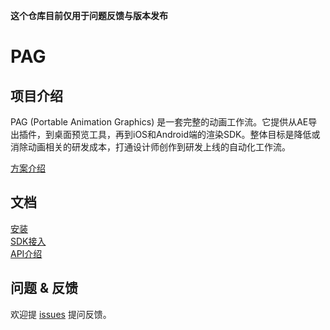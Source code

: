 **这个仓库目前仅用于问题反馈与版本发布**

# PAG
## 项目介绍
PAG (Portable Animation Graphics) 是一套完整的动画工作流。它提供从AE导出插件，到桌面预览工具，再到iOS和Android端的渲染SDK。整体目标是降低或消除动画相关的研发成本，打通设计师创作到研发上线的自动化工作流。

[方案介绍](https://mp.weixin.qq.com/s/STxOMV2lqGdGu-9mBkAz_A)

## 文档
[安装](https://pag.io/docs/install.html)  
[SDK接入](https://pag.io/docs/sdk.html)  
[API介绍](https://pag.io/api)

## 问题 & 反馈
欢迎提 [issues](https://github.com/libpag/libpag/issues/new?assignees=&labels=&template=bug_report.md&title=) 提问反馈。
